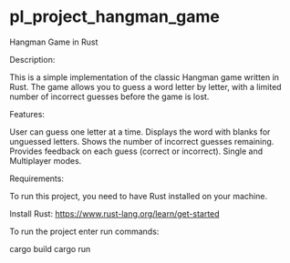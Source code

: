 # pl_project_hangman_game

Hangman Game in Rust

Description:

This is a simple implementation of the classic Hangman game written in Rust. The game allows you to guess a word letter by letter, with a limited number of incorrect guesses before the game is lost.

Features:

User can guess one letter at a time.
Displays the word with blanks for unguessed letters.
Shows the number of incorrect guesses remaining.
Provides feedback on each guess (correct or incorrect).
Single and Multiplayer modes.

Requirements:

To run this project, you need to have Rust installed on your machine.

Install Rust: https://www.rust-lang.org/learn/get-started

To run the project enter run commands:

cargo build
cargo run
